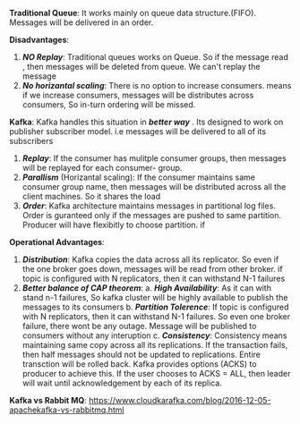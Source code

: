 **Traditional Queue**: It works mainly on queue data structure.(FIFO). Messages will be delivered in an order. 

**Disadvantages**: 
1. ***NO Replay***: Traditional queues works on Queue. So if the message read , then messages will be deleted from queue. We can't 
replay the message
2. ***No horizantal scaling***: There is no option to increase consumers. means if we increase consumers, messages will be 
distributes across consumers, So in-turn ordering will be missed.

**Kafka**: Kafka handles this situation in ***better way*** . Its designed to work on publisher subscriber model. i.e messages 
will be delivered to all of its subscribers

1. ***Replay***: If the consumer has mulitple consumer groups, then messages will be replayed for each consumer- group. 
2. ***Parallism*** (Horizantal scaling): If the consumer maintains same consumer group name, then messages will be distributed
across all the client machines. So it shares the load
3. ***Order***: Kafka architecture maintains messages in partitional log files. Order is guranteed only if the messages are 
pushed to same partition. Producer will have flexibitly to choose partition. if 

**Operational Advantages**: 

1. ***Distribution***: Kafka copies the data across all its replicator. So even if the one broker goes down, messages will be 
read from other broker. if topic is configured with N replicators, then it can withstand N-1 failures
2. ***Better balance of CAP theorem***: 
  a. ***High Availability***: As it can with stand n-1 failures, So kafka cluster will be highly available to publish the messages
  to its consumers
  b. ***Partition Tolerence***:  If topic is configured with N replicators, then it can withstand N-1 failures. So even one broker
  failure, there wont be any outage. Message will be published to consumers without any interuption 
  c. ***Consistency***: Consistency means maintaining same copy across all its replications. If the transaction fails, then
  half messages should not be updated to replications. Entire transction will be rolled back. Kafka provides options (ACKS) to producer
  to achieve this. If the user chooses to ACKS = ALL, then leader will wait until acknowledgement by each of its replica.
  
**Kafka vs Rabbit MQ**: 
https://www.cloudkarafka.com/blog/2016-12-05-apachekafka-vs-rabbitmq.html
